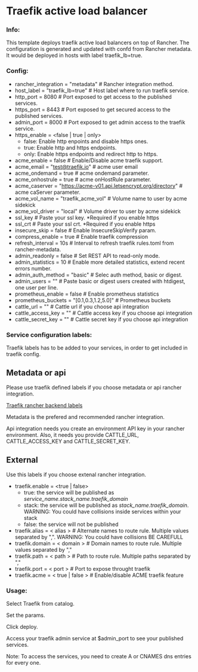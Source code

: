 # Traefik active load balancer

### Info:

 This template deploys traefik active load balancers on top of Rancher. The configuration is generated and updated with confd from Rancher metadata.
 It would be deployed in hosts with label traefik_lb=true.

### Config:

- rancher_integration = "metadata" # Rancher integration method.
- host_label = "traefik_lb=true" # Host label where to run traefik service.
- http_port = 8080  # Port exposed to get access to the published services.
- https_port = 8443  # Port exposed to get secured access to the published services.
- admin_port = 8000  # Port exposed to get admin access to the traefik service.
- https_enable = <false | true | only>
  - false: Enable http enpoints and disable https ones.
  - true: Enable http and https endpoints.
  - only: Enable https endpoints and redirect http to https.
- acme_enable = false               # Enable/Disable acme traefik support.
- acme_email = "test@traefik.io"    # acme user email
- acme_ondemand = true              # acme ondemand parameter.
- acme_onhostrule = true            # acme onHostRule parameter.
- acme_caserver = "https://acme-v01.api.letsencrypt.org/directory"          # acme caServer parameter.
- acme_vol_name = "traefik_acme_vol"    # Volume name to user by acme sidekick
- acme_vol_driver = "local"   # Volume driver to user by acme sidekick
- ssl_key # Paste your ssl key. *Required if you enable https
- ssl_crt # Paste your ssl crt. *Required if you enable https
- insecure_skip = false # Enable InsecureSkipVerify param.
- compress_enable = true    # Enable traefik compression
- refresh_interval = 10s  # Interval to refresh traefik rules.toml from rancher-metadata.
- admin_readonly = false # Set REST API to read-only mode.
- admin_statistics = 10 # Enable more detailed statistics, extend recent errors number.
- admin_auth_method = "basic" # Selec auth method, basic or digest.
- admin_users = "" # Paste basic or digest users created with htdigest, one user per line.
- prometheus_enable = false # Enable prometheus statistics
- prometheus_buckets = "[0.1,0.3,1.2,5.0]" # Prometheus buckets
- cattle_url = ""           # Cattle url if you choose api integration
- cattle_access_key = ""    # Cattle access key if you choose api integration
- cattle_secret_key = ""    # Cattle secret key if you choose api integration    
### Service configuration labels:

Traefik labels has to be added to your services, in order to get included in traefik config.

## Metadata or api

Please use traefik defined labels if you choose metadata or api rancher integration. 

[Traefik rancher backend labels][traefik rancher backend]

Metadata is the prefered and recommended rancher integration.

Api integration needs you create an environment API key in your rancher environment. Also, it needs you provide CATTLE_URL, CATTLE_ACCESS_KEY and CATTLE_SECRET_KEY.

## External

Use this labels if you choose extenal rancher integration.

- traefik.enable = <true | false>
  - true: the service will be published as *service_name.stack_name.traefik_domain*
  - stack: the service will be published as *stack_name.traefik_domain*. WARNING: You could have collisions inside services within your stack
  - false: the service will not be published
- traefik.alias = < alias >         # Alternate names to route rule. Multiple values separated by ",". WARNING: You could have collisions BE CAREFULL
- traefik.domain = < domain >       # Domain names to route rule. Multiple values separated by ","
- traefik.path = < path >           # Path to route rule. Multiple paths separated by ","
- traefik.port = < port >           # Port to expose throught traefik
- traefik.acme = < true | false >   # Enable/disable ACME traefik feature

### Usage:

 Select Traefik from catalog.

 Set the params.

 Click deploy.

 Access your traefik admin service at $admin_port to see your published services.

Note: To access the services, you need to create A or CNAMES dns entries for every one.

[traefik rancher backend]: https://docs.traefik.io/configuration/backends/rancher/#labels-overriding-default-behaviour
